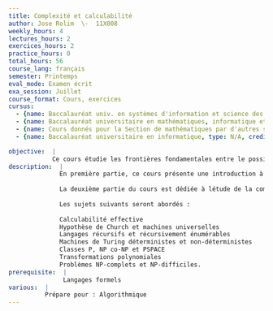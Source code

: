 ```yaml
---
title: Complexité et calculabilité
author: Jose Rolim  \-  11X008
weekly_hours: 4
lectures_hours: 2
exercices_hours: 2
practice_hours: 0
total_hours: 56
course_lang: français
semester: Printemps
eval_mode: Examen écrit
exa_session: Juillet
course_format: Cours, exercices
cursus:
  - {name: Baccalauréat univ. en systèmes d'information et science des services, type: N/A, credits: 6}
  - {name: Baccalauréat universitaire en mathématiques, informatique et sciences numériques, type: N/A, credits: 6}
  - {name: Cours donnés pour la Section de mathématiques par d'autres sections, type: N/A, credits: 4}
  - {name: Baccalauréat universitaire en informatique, type: N/A, credits: 4}

objective:  |
            Ce cours étudie les frontières fondamentales entre le possible (calculabilité) et le faisable (complexité) dans le traitement dinformation par ordinateur.
description:  |
              En première partie, ce cours présente une introduction à la théorie de la calculabilité et de la décidabilité en utilisant les machines de Turing comme modèle universel des ordinateurs.
              
              La deuxième partie du cours est dédiée à létude de la complexité dun algorithme, laquelle mesure lefficacité de celui-ci. Au-delà des algorithmes, la théorie de la complexité permet aussi détudier la difficulté intrinsèque des problèmes rencontrés en particulier en optimisation combinatoire, par lélaboration dune hiérarchie de difficultés de résolution y compris les problèmes NP-complets.
              
              Les sujets suivants seront abordés :
              
              Calculabilité effective
              Hypothèse de Church et machines universelles
              Langages récursifs et récursivement énumérables
              Machines de Turing déterministes et non-déterministes
              Classes P, NP co-NP et PSPACE
              Transformations polynomiales
              Problèmes NP-complets et NP-difficiles.
prerequisite:  |
               Langages formels
various:  |
          Prépare pour : Algorithmique
---
```

